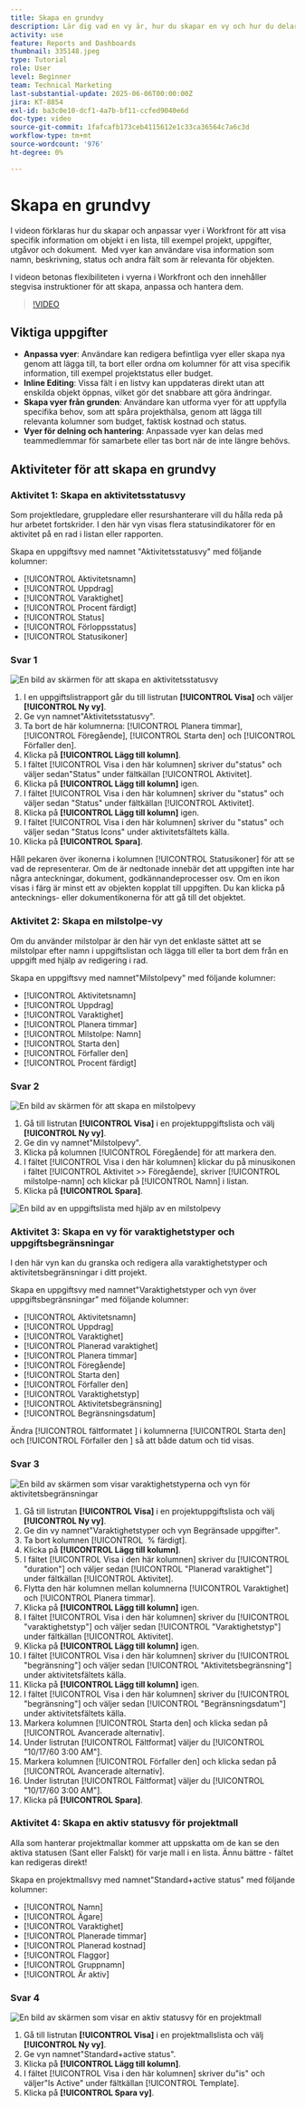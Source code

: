 ```yaml
---
title: Skapa en grundvy
description: Lär dig vad en vy är, hur du skapar en vy och hur du delar en vy med andra användare i Workfront.
activity: use
feature: Reports and Dashboards
thumbnail: 335148.jpeg
type: Tutorial
role: User
level: Beginner
team: Technical Marketing
last-substantial-update: 2025-06-06T00:00:00Z
jira: KT-8854
exl-id: ba3c0e10-dcf1-4a7b-bf11-ccfed9040e6d
doc-type: video
source-git-commit: 1fafcafb173ceb4115612e1c33ca36564c7a6c3d
workflow-type: tm+mt
source-wordcount: '976'
ht-degree: 0%

---
```


# Skapa en grundvy

I videon förklaras hur du skapar och anpassar vyer i Workfront för att visa specifik information om objekt i en lista, till exempel projekt, uppgifter, utgåvor och dokument. &#x200B; Med vyer kan användare visa information som namn, beskrivning, status och andra fält som är relevanta för objekten. &#x200B;

I videon betonas flexibiliteten i vyerna i Workfront och den innehåller stegvisa instruktioner för att skapa, anpassa och hantera dem.

>[!VIDEO](https://video.tv.adobe.com/v/335148/?quality=12&learn=on)

## Viktiga uppgifter

* **Anpassa vyer**: Användare kan redigera befintliga vyer eller skapa nya genom att lägga till, ta bort eller ordna om kolumner för att visa specifik information, till exempel projektstatus eller budget.
* **Inline Editing**: Vissa fält i en listvy kan uppdateras direkt utan att enskilda objekt öppnas, vilket gör det snabbare att göra ändringar. &#x200B;
* **Skapa vyer från grunden**: Användare kan utforma vyer för att uppfylla specifika behov, som att spåra projekthälsa, genom att lägga till relevanta kolumner som budget, faktisk kostnad och status. &#x200B;
* **Vyer för delning och hantering**: Anpassade vyer kan delas med teammedlemmar för samarbete eller tas bort när de inte längre behövs.

## Aktiviteter för att skapa en grundvy


### Aktivitet 1: Skapa en aktivitetsstatusvy

Som projektledare, gruppledare eller resurshanterare vill du hålla reda på hur arbetet fortskrider. I den här vyn visas flera statusindikatorer för en aktivitet på en rad i listan eller rapporten.

Skapa en uppgiftsvy med namnet &quot;Aktivitetsstatusvy&quot; med följande kolumner:

* [!UICONTROL Aktivitetsnamn]
* [!UICONTROL Uppdrag]
* [!UICONTROL Varaktighet]
* [!UICONTROL Procent färdigt]
* [!UICONTROL Status]
* [!UICONTROL Förloppsstatus]
* [!UICONTROL Statusikoner]

### Svar 1

![En bild av skärmen för att skapa en aktivitetsstatusvy](assets/view-exercise.png)

1. I en uppgiftslistrapport går du till listrutan **[!UICONTROL Visa]** och väljer **[!UICONTROL Ny vy]**.
1. Ge vyn namnet&quot;Aktivitetsstatusvy&quot;.
1. Ta bort de här kolumnerna: [!UICONTROL Planera timmar], [!UICONTROL Föregående], [!UICONTROL Starta den] och [!UICONTROL Förfaller den].
1. Klicka på **[!UICONTROL Lägg till kolumn]**.
1. I fältet [!UICONTROL Visa i den här kolumnen] skriver du&quot;status&quot; och väljer sedan&quot;Status&quot; under fältkällan [!UICONTROL Aktivitet].
1. Klicka på **[!UICONTROL Lägg till kolumn]** igen.
1. I fältet [!UICONTROL Visa i den här kolumnen] skriver du &quot;status&quot; och väljer sedan &quot;Status&quot; under fältkällan [!UICONTROL Aktivitet].
1. Klicka på **[!UICONTROL Lägg till kolumn]** igen.
1. I fältet [!UICONTROL Visa i den här kolumnen] skriver du &quot;status&quot; och väljer sedan &quot;Status Icons&quot; under aktivitetsfältets källa.
1. Klicka på **[!UICONTROL Spara]**.

Håll pekaren över ikonerna i kolumnen [!UICONTROL Statusikoner] för att se vad de representerar. Om de är nedtonade innebär det att uppgiften inte har några anteckningar, dokument, godkännandeprocesser osv. Om en ikon visas i färg är minst ett av objekten kopplat till uppgiften. Du kan klicka på antecknings- eller dokumentikonerna för att gå till det objektet.

### Aktivitet 2: Skapa en milstolpe-vy

Om du använder milstolpar är den här vyn det enklaste sättet att se milstolpar efter namn i uppgiftslistan och lägga till eller ta bort dem från en uppgift med hjälp av redigering i rad.

Skapa en uppgiftsvy med namnet&quot;Milstolpevy&quot; med följande kolumner:

* [!UICONTROL Aktivitetsnamn]
* [!UICONTROL Uppdrag]
* [!UICONTROL Varaktighet]
* [!UICONTROL Planera timmar]
* [!UICONTROL Milstolpe: Namn]
* [!UICONTROL Starta den]
* [!UICONTROL Förfaller den]
* [!UICONTROL Procent färdigt]


### Svar 2

![En bild av skärmen för att skapa en milstolpevy](assets/view-milestone-exercise-1.png)

1. Gå till listrutan **[!UICONTROL Visa]** i en projektuppgiftslista och välj **[!UICONTROL Ny vy]**.
1. Ge din vy namnet&quot;Milstolpevy&quot;.
1. Klicka på kolumnen [!UICONTROL Föregående] för att markera den.
1. I fältet [!UICONTROL Visa i den här kolumnen] klickar du på minusikonen i fältet [!UICONTROL Aktivitet >> Föregående], skriver [!UICONTROL milstolpe-namn] och klickar på [!UICONTROL Namn] i listan.
1. Klicka på **[!UICONTROL Spara]**.

![En bild av en uppgiftslista med hjälp av en milstolpevy](assets/view-milestone-exercise-2.png)

### Aktivitet 3: Skapa en vy för varaktighetstyper och uppgiftsbegränsningar

I den här vyn kan du granska och redigera alla varaktighetstyper och aktivitetsbegränsningar i ditt projekt.

Skapa en uppgiftsvy med namnet&quot;Varaktighetstyper och vyn över uppgiftsbegränsningar&quot; med följande kolumner:

* [!UICONTROL Aktivitetsnamn]
* [!UICONTROL Uppdrag]
* [!UICONTROL Varaktighet]
* [!UICONTROL Planerad varaktighet]
* [!UICONTROL Planera timmar]
* [!UICONTROL Föregående]
* [!UICONTROL Starta den]
* [!UICONTROL Förfaller den]
* [!UICONTROL Varaktighetstyp]
* [!UICONTROL Aktivitetsbegränsning]
* [!UICONTROL Begränsningsdatum]

Ändra [!UICONTROL fältformatet &#x200B;] i kolumnerna [!UICONTROL Starta den] och [!UICONTROL Förfaller den &#x200B;] så att både datum och tid visas.

### Svar 3

![En bild av skärmen som visar varaktighetstyperna och vyn för aktivitetsbegränsningar](assets/view-activity-3.png)

1. Gå till listrutan **[!UICONTROL Visa]** i en projektuppgiftslista och välj **[!UICONTROL Ny vy]**.
1. Ge din vy namnet&quot;Varaktighetstyper och vyn Begränsade uppgifter&quot;.
1. Ta bort kolumnen [!UICONTROL &#x200B; % färdigt].
1. Klicka på **[!UICONTROL Lägg till kolumn]**.
1. I fältet [!UICONTROL Visa i den här kolumnen] skriver du [!UICONTROL &quot;duration&quot;] och väljer sedan [!UICONTROL &quot;Planerad varaktighet&quot;] under fältkällan [!UICONTROL Aktivitet].
1. Flytta den här kolumnen mellan kolumnerna [!UICONTROL Varaktighet] och [!UICONTROL Planera timmar].
1. Klicka på **[!UICONTROL Lägg till kolumn]** igen.
1. I fältet [!UICONTROL Visa i den här kolumnen] skriver du [!UICONTROL &quot;varaktighetstyp&quot;] och väljer sedan [!UICONTROL &quot;Varaktighetstyp&quot;] under fältkällan [!UICONTROL Aktivitet].
1. Klicka på **[!UICONTROL Lägg till kolumn]** igen.
1. I fältet [!UICONTROL Visa i den här kolumnen] skriver du [!UICONTROL &quot;begränsning&quot;] och väljer sedan [!UICONTROL &quot;Aktivitetsbegränsning&quot;] under aktivitetsfältets källa.
1. Klicka på **[!UICONTROL Lägg till kolumn]** igen.
1. I fältet [!UICONTROL Visa i den här kolumnen] skriver du [!UICONTROL &quot;begränsning&quot;] och väljer sedan [!UICONTROL &quot;Begränsningsdatum&quot;] under aktivitetsfältets källa.
1. Markera kolumnen [!UICONTROL Starta den] och klicka sedan på [!UICONTROL Avancerade alternativ].
1. Under listrutan [!UICONTROL Fältformat] väljer du [!UICONTROL &quot;10/17/60 3:00 AM&quot;].
1. Markera kolumnen [!UICONTROL Förfaller den] och klicka sedan på [!UICONTROL Avancerade alternativ].
1. Under listrutan [!UICONTROL Fältformat] väljer du [!UICONTROL &quot;10/17/60 3:00 AM&quot;].
1. Klicka på **[!UICONTROL Spara]**.

### Aktivitet 4: Skapa en aktiv statusvy för projektmall

Alla som hanterar projektmallar kommer att uppskatta om de kan se den aktiva statusen (Sant eller Falskt) för varje mall i en lista. Ännu bättre - fältet kan redigeras direkt!

Skapa en projektmallsvy med namnet&quot;Standard+active status&quot; med följande kolumner:

* [!UICONTROL Namn]
* [!UICONTROL Ägare]
* [!UICONTROL Varaktighet]
* [!UICONTROL Planerade timmar]
* [!UICONTROL Planerad kostnad]
* [!UICONTROL Flaggor]
* [!UICONTROL Gruppnamn]
* [!UICONTROL Är aktiv]


### Svar 4

![En bild av skärmen som visar en aktiv statusvy för en projektmall](assets/view-activity-4.png)

1. Gå till listrutan **[!UICONTROL Visa]** i en projektmallslista och välj **[!UICONTROL Ny vy]**.
1. Ge vyn namnet&quot;Standard+active status&quot;.
1. Klicka på **[!UICONTROL Lägg till kolumn]**.
1. I fältet [!UICONTROL Visa i den här kolumnen] skriver du&quot;is&quot; och väljer&quot;Is Active&quot; under fältkällan [!UICONTROL Template].
1. Klicka på **[!UICONTROL Spara vy]**.
